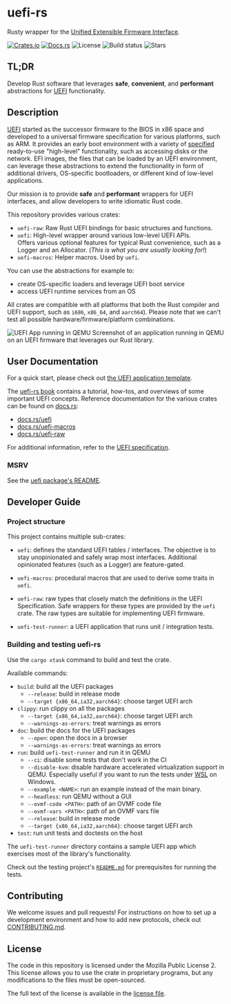 # uefi-rs

Rusty wrapper for the [Unified Extensible Firmware Interface][UEFI].

[![Crates.io](https://img.shields.io/crates/v/uefi)](https://crates.io/crates/uefi)
[![Docs.rs](https://docs.rs/uefi/badge.svg)](https://docs.rs/uefi)
![License](https://img.shields.io/github/license/rust-osdev/uefi-rs)
![Build status](https://github.com/rust-osdev/uefi-rs/workflows/Rust/badge.svg)
![Stars](https://img.shields.io/github/stars/rust-osdev/uefi-rs)

## TL;DR

Develop Rust software that leverages **safe**, **convenient**, and
**performant** abstractions for [UEFI] functionality.

## Description

[UEFI] started as the successor firmware to the BIOS in x86 space and developed
to a universal firmware specification for various platforms, such as ARM. It
provides an early boot environment with a variety of [specified][spec]
ready-to-use "high-level" functionality, such as accessing disks or the network.
EFI images, the files that can be loaded by an UEFI environment, can leverage
these abstractions to extend the functionality in form of additional drivers,
OS-specific bootloaders, or different kind of low-level applications.

Our mission is to provide **safe** and **performant** wrappers for UEFI
interfaces, and allow developers to write idiomatic Rust code.

This repository provides various crates:

- `uefi-raw`: Raw Rust UEFI bindings for basic structures and functions.
- `uefi`: High-level wrapper around various low-level UEFI APIs. \
  Offers various optional features for typical Rust convenience, such as a
  Logger and an Allocator. (_This is what you are usually looking for!_)
- `uefi-macros`: Helper macros. Used by `uefi`.


You can use the abstractions for example to:

- create OS-specific loaders and leverage UEFI boot service
- access UEFI runtime services from an OS

All crates are compatible with all platforms that both the Rust compiler and
UEFI support, such as `i686`, `x86_64`, and `aarch64`). Please note that we
can't test all possible hardware/firmware/platform combinations.

[UEFI]: https://en.wikipedia.org/wiki/Unified_Extensible_Firmware_Interface

![UEFI App running in QEMU](https://imgur.com/SFPSVuO.png)
Screenshot of an application running in QEMU on an UEFI firmware that leverages
our Rust library.

## User Documentation

<!-- KEEP IN SYNC WITH uefi/README -->

For a quick start, please check out [the UEFI application template](template).

The [uefi-rs book] contains a tutorial, how-tos, and overviews of some important
UEFI concepts. Reference documentation for the various crates can be found on
[docs.rs]:

- [docs.rs/uefi](https://docs.rs/uefi)
- [docs.rs/uefi-macros](https://docs.rs/uefi-macros)
- [docs.rs/uefi-raw](https://docs.rs/uefi-raw)

For additional information, refer to the [UEFI specification][spec].

[spec]: https://uefi.org/specs/UEFI/2.10
[uefi-rs book]: https://rust-osdev.github.io/uefi-rs/HEAD
[docs.rs]: https://docs.rs

### MSRV

See the [uefi package's README](uefi/README.md#MSRV).

## Developer Guide

### Project structure

This project contains multiple sub-crates:

- `uefi`: defines the standard UEFI tables / interfaces.
  The objective is to stay unopinionated and safely wrap most interfaces.
  Additional opinionated features (such as a Logger) are feature-gated.

- `uefi-macros`: procedural macros that are used to derive some traits
  in `uefi`.

- `uefi-raw`: raw types that closely match the definitions in the UEFI
  Specification. Safe wrappers for these types are provided by the `uefi`
  crate. The raw types are suitable for implementing UEFI firmware.

- `uefi-test-runner`: a UEFI application that runs unit / integration tests.

[log]: https://github.com/rust-lang-nursery/log

### Building and testing uefi-rs

Use the `cargo xtask` command to build and test the crate.

Available commands:

- `build`: build all the UEFI packages
  - `--release`: build in release mode
  - `--target {x86_64,ia32,aarch64}`: choose target UEFI arch
- `clippy`: run clippy on all the packages
  - `--target {x86_64,ia32,aarch64}`: choose target UEFI arch
  - `--warnings-as-errors`: treat warnings as errors
- `doc`: build the docs for the UEFI packages
  - `--open`: open the docs in a browser
  - `--warnings-as-errors`: treat warnings as errors
- `run`: build `uefi-test-runner` and run it in QEMU
  - `--ci`: disable some tests that don't work in the CI
  - `--disable-kvm`: disable hardware accelerated virtualization support in
    QEMU.
    Especially useful if you want to run the tests under
    [WSL](https://docs.microsoft.com/en-us/windows/wsl) on Windows.
  - `--example <NAME>`: run an example instead of the main binary.
  - `--headless`: run QEMU without a GUI
  - `--ovmf-code <PATH>`: path of an OVMF code file
  - `--ovmf-vars <PATH>`: path of an OVMF vars file
  - `--release`: build in release mode
  - `--target {x86_64,ia32,aarch64}`: choose target UEFI arch
- `test`: run unit tests and doctests on the host

The `uefi-test-runner` directory contains a sample UEFI app which exercises
most of the library's functionality.

Check out the testing project's [`README.md`](uefi-test-runner/README.md) for
prerequisites for running the tests.

## Contributing

We welcome issues and pull requests! For instructions on how to set up a
development environment and how to add new protocols, check out
[CONTRIBUTING.md](CONTRIBUTING.md).

## License

The code in this repository is licensed under the Mozilla Public License 2.
This license allows you to use the crate in proprietary programs, but any
modifications to the files must be open-sourced.

The full text of the license is available in the [license file](LICENSE).

[UEFI]: https://en.wikipedia.org/wiki/Unified_Extensible_Firmware_Interface
